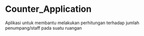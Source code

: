 # Counter_Application

Aplikasi untuk membantu melakukan perhitungan terhadap jumlah penumpang/staff pada suatu ruangan
